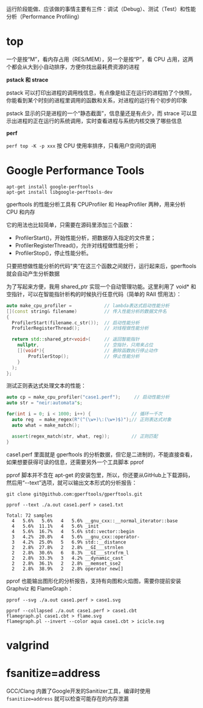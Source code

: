 运行阶段能做、应该做的事情主要有三件：调试（Debug）、测试（Test）和性能分析（Performance Profiling）

# top
一个是按“M”，看内存占用（RES/MEM），另一个是按“P”，看 CPU 占用，这两个都会从大到小自动排序，方便你找出最耗费资源的进程

**pstack 和 strace**

pstack 可以打印出进程的调用栈信息，有点像是给正在运行的进程拍了个快照，你能看到某个时刻的进程里调用的函数和关系，对进程的运行有个初步的印象

pstack 显示的只是进程的一个“静态截面”，信息量还是有点少，而 strace 可以显示出进程的正在运行的系统调用，实时查看进程与系统内核交换了哪些信息

**perf**

`perf top -K -p xxx` 按 CPU 使用率排序，只看用户空间的调用

# Google Performance Tools
```
apt-get install google-perftools
apt-get install libgoogle-perftools-dev
```
gperftools 的性能分析工具有 CPUProfiler 和 HeapProfiler 两种，用来分析 CPU 和内存

它的用法也比较简单，只需要在源码里添加三个函数：
* ProfilerStart()，开始性能分析，把数据存入指定的文件里；
* ProfilerRegisterThread()，允许对线程做性能分析；
* ProfilerStop()，停止性能分析。

只要把想做性能分析的代码“夹”在这三个函数之间就行，运行起来后，gperftools 就会自动产生分析数据

为了写起来方便，我用 shared_ptr 实现一个自动管理功能。这里利用了 void* 和空指针，可以在智能指针析构的时候执行任意代码（简单的 RAII 惯用法）：
```cpp
auto make_cpu_profiler =            // lambda表达式启动性能分析
[](const string& filename)          // 传入性能分析的数据文件名
{
  ProfilerStart(filename.c_str());  // 启动性能分析
  ProfilerRegisterThread();         // 对线程做性能分析

  return std::shared_ptr<void>(     // 返回智能指针
    nullptr,                        // 空指针，只用来占位
    [](void*){                      // 删除函数执行停止动作
        ProfilerStop();             // 停止性能分析
    }   
  );  
};
```
测试正则表达式处理文本的性能：
```cpp
auto cp = make_cpu_profiler("case1.perf");     // 启动性能分析
auto str = "neir:automata"s;

for(int i = 0; i < 1000; i++) {               // 循环一千次
  auto reg  = make_regex(R"(^(\w+)\:(\w+)$)");// 正则表达式对象
  auto what = make_match();

  assert(regex_match(str, what, reg));        // 正则匹配
}
```
case1.perf 里面就是 gperftools 的分析数据，但它是二进制的，不能直接查看，如果想要获得可读的信息，还需要另外一个工具脚本 pprof

pprof 脚本并不含在 apt-get 的安装包里，所以，你还要从GitHub上下载源码，然后用“--text”选项，就可以输出文本形式的分析报告：
```
git clone git@github.com:gperftools/gperftools.git

pprof --text ./a.out case1.perf > case1.txt

Total: 72 samples
  4   5.6%   5.6%   4   5.6% __gnu_cxx::__normal_iterator::base
  4   5.6%  11.1%   4   5.6% _init
  4   5.6%  16.7%   4   5.6% std::vector::begin
  3   4.2%  20.8%   4   5.6% __gnu_cxx::operator-
  3   4.2%  25.0%   5   6.9% std::__distance
  2   2.8%  27.8%   2   2.8% __GI___strnlen
  2   2.8%  30.6%   6   8.3% __GI___strxfrm_l
  2   2.8%  33.3%   3   4.2% __dynamic_cast
  2   2.8%  36.1%   2   2.8% __memset_sse2
  2   2.8%  38.9%   2   2.8% operator new[]
```
pprof 也能输出图形化的分析报告，支持有向图和火焰图，需要你提前安装 Graphviz 和 FlameGraph：
```
pprof --svg ./a.out case1.perf > case1.svg

pprof --collapsed ./a.out case1.perf > case1.cbt
flamegraph.pl case1.cbt > flame.svg
flamegraph.pl --invert --color aqua case1.cbt > icicle.svg
```

# valgrind

# fsanitize=address
GCC/Clang 内置了Google开发的Sanitizer工具，编译时使用 `fsanitize=address` 就可以检查可能存在的内存泄漏

